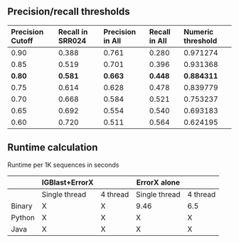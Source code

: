 ## Precision/recall thresholds
| Precision Cutoff | Recall in SRR024 | Precision in All | Recall in All | Numeric threshold  |
|:-----------------|:-----------------|:-----------------|:---------------|:-------------------|
| 0.90 | 0.388 | 0.761 | 0.280 | 0.971274 | 
| 0.85 | 0.519 | 0.701 | 0.396 | 0.931368 | 
| **0.80** | **0.581** | **0.663** | **0.448** | **0.884311** | 
| 0.75 | 0.614 | 0.628 | 0.478 | 0.839779 | 
| 0.70 | 0.668 | 0.584 | 0.521 | 0.753237 | 
| 0.65 | 0.692 | 0.554 | 0.540 | 0.693183 | 
| 0.60 | 0.720 | 0.511 | 0.564 | 0.624195 |


## Runtime calculation

Runtime per 1K sequences in seconds

|        | IGBlast+ErrorX |          | ErrorX alone  |          |
| ------ | -------------- | -------- | ------------- | -------- |
|        | Single thread  | 4 thread | Single thread | 4 thread |
| Binary | X              | X        | 9.46          | 6.5      |
| Python | X              | X        | X             | X        |
| Java   | X              | X        | X             | X        |